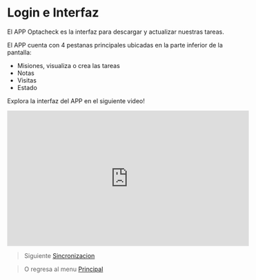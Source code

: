 # Login e Interfaz

El APP Optacheck es la interfaz para descargar y actualizar nuestras tareas. 

El APP cuenta con 4 pestanas principales ubicadas en la parte inferior de la pantalla:

 - Misiones, visualiza o crea las tareas
 - Notas
 - Visitas
 - Estado

Explora la interfaz del APP en el siguiente video! 
<iframe width="560" height="315" src="https://www.youtube.com/embed/ejHbzX6i5tQ" frameborder="0" allow="accelerometer; autoplay; encrypted-media; gyroscope; picture-in-picture" allowfullscreen></iframe>

> Siguiente [Sincronizacion](/v1/app-movil/sync.html)

> O regresa al menu [Principal](/v1/app-movil/index.html)
<!--stackedit_data:
eyJoaXN0b3J5IjpbLTczNzg1OTM4Nyw3MzA5OTgxMTZdfQ==
-->